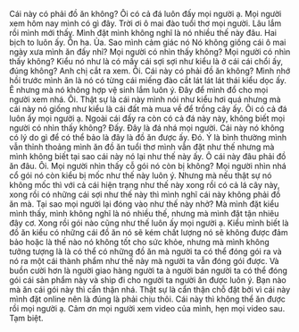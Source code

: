 Cái này có phải đồ ăn không?
Ôi có cả đá luôn đấy mọi người ạ. Mọi người xem hôm nay mình có gì đây.
Trời ơi ô mai đào tuổi thơ mọi người. Lâu lắm rồi mình mới thấy. Mình đặt mình không nghĩ là nó nhiều thế này đâu.
Hai bịch to luôn ấy.
Ổn ha.
Ủa.
Sao mình cảm giác nó
Nó không giống cái ô mai ngày xưa mình ăn đấy nhỉ?
Mọi người có nhìn thấy không? Mọi người có nhìn thấy không?
Kiểu nó như là có mấy cái sợi sợi như kiểu là ở cái cái chổi ấy, đúng không?
Anh chị cắt ra xem.
Ôi.
Cái này có phải đồ ăn không? Mình nhớ hồi trước mình ăn là nó có từng cái miếng đào cắt lát lát lát thái kiểu dọc ấy.
Ê nhưng mà nó không hợp vệ sinh lắm luôn ý. Đây để mình đổ cho mọi người xem nhá.
Ôi.
Thật sự là cái này mình nói như kiểu hơi quá nhưng mà cái này nó giống như kiểu là cái đất mà mua về để trồng cây ấy.
Ôi có cả đá luôn ấy mọi người ạ. Ngoài cái đấy ra còn có cả đá này này, không biết mọi người có nhìn thấy không?
Đấy. Đây là đá nhá mọi người. Cái này nó không có lý do gì để có thể bảo là đây là đồ ăn được ấy.
Đó. Ý là bình thường mình vẫn thỉnh thoảng mình ăn đồ ăn tuổi thơ mình vẫn đặt như thế nhưng mà mình không biết tại sao cái này nó lại như thế này ấy. Ô cái này đâu phải đồ ăn đâu. Ôi. Mọi người nhìn thấy cỗ gói nó còn bị không?
Mọi người nhìn nhá cổ gói nó còn kiểu bị mốc như thế này luôn ý.
Nhưng mà nếu thật sự nó không mốc thì với cả cái hiện trạng như thế này xong rồi có cả lá cây này, xong rồi có những cái sợi như thế này thì mình nghĩ cái này không phải đồ ăn mà. Tại sao mọi người lại đóng vào như thế này nhở?
Mà mình đặt kiểu mình thấy, mình không nghĩ là nó nhiều thế, nhưng mà mình đặt tận nhiêu đây cơ. Xong rồi gói nào cũng như thế luôn ấy mọi người ạ.
Kiểu mình biết là đồ ăn kiểu có những cái đồ ăn nó sẽ kém chất lượng nó sẽ không được đảm bảo hoặc là thế nào nó không tốt cho sức khỏe, nhưng mà mình không tưởng tượng là là có thể có những đồ ăn mà người ta có thể đóng gói ra và nó ra một cái thành phẩm như thế này mà người ta vẫn đóng gói được. Và buồn cười hơn là người giao hàng người ta à người bán người ta có thể đóng gói cái sản phẩm này và ship đi cho người ta người ăn được luôn ý.
Bạn nào mà ăn cái gói này thì cẩn thận nhá. Thật sự là cẩn thận chỗ đặt bởi vì cái này mình đặt online nên là đúng là phải chịu thôi.
Cái này thì không thể ăn được rồi mọi người ạ. Cảm ơn mọi người xem video của mình, hẹn mọi video sau. Tạm biệt.